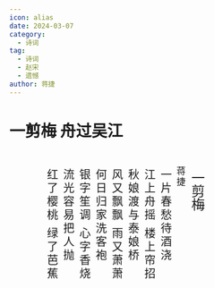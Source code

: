 ```yaml
---
icon: alias
date: 2024-03-07
category:
  - 诗词
tag:
  - 诗词
  - 赵宋
  - 遗憾
author: 蒋捷
---
```


# 一剪梅 舟过吴江


<!-- more -->

<style>
#content {
    width: 70%;
    height: 250px;
    -webkit-writing-mode: vertical-rl;
    writing-mode: vertical-rl;
    padding-top: 10px;
    font-size: 20px;
}


</style>
<div id="content">
    <p style="font-size:24px;">一剪梅 </p>
    <p style="letter-spacing:.2em;font-size:16px;">蒋捷</p>
    <p style="letter-spacing:.2em;">一片春愁待酒浇</p>
    <p style="letter-spacing:.2em;">江上舟摇 楼上帘招</p>
    <p style="letter-spacing:.2em;">秋娘渡与泰娘桥</p>
    <p style="letter-spacing:.2em;">风又飘飘 雨又萧萧</p>
    <p style="letter-spacing:.2em;">何日归家洗客袍</p>
    <p style="letter-spacing:.2em;">银字笙调 心字香烧</p>
    <p style="letter-spacing:.2em;">流光容易把人抛</p>
    <p style="letter-spacing:.2em;">红了樱桃 绿了芭蕉</p>
</div>

